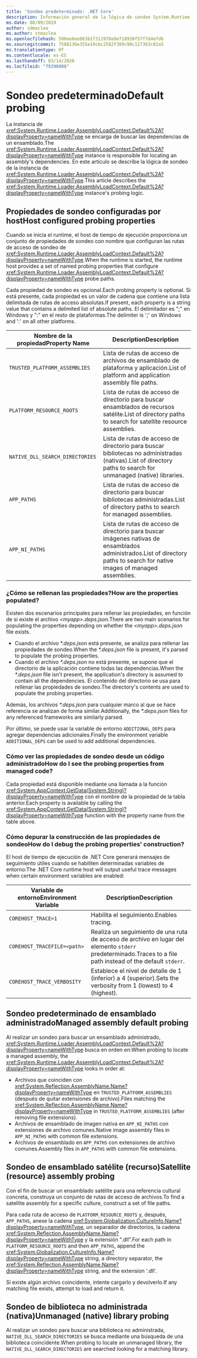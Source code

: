 ```yaml
---
title: 'Sondeo predeterminado: .NET Core'
description: Información general de la lógica de sondeo System.Runtime.Loader.AssemblyLoadContext.Default de .NET Core para buscar dependencias.
ms.date: 08/09/2019
author: sdmaclea
ms.author: stmaclea
ms.openlocfilehash: 500ee6ee863b1f311970a9e718936f57f7d4efd6
ms.sourcegitcommit: 7588136e355e10cbc2582f389c90c127363c02a5
ms.translationtype: HT
ms.contentlocale: es-ES
ms.lasthandoff: 03/14/2020
ms.locfileid: "79398008"
---
```

# <a name="default-probing"></a><span data-ttu-id="9c027-103">Sondeo predeterminado</span><span class="sxs-lookup"><span data-stu-id="9c027-103">Default probing</span></span>

<span data-ttu-id="9c027-104">La instancia de <xref:System.Runtime.Loader.AssemblyLoadContext.Default%2A?displayProperty=nameWithType> se encarga de buscar las dependencias de un ensamblado.</span><span class="sxs-lookup"><span data-stu-id="9c027-104">The <xref:System.Runtime.Loader.AssemblyLoadContext.Default%2A?displayProperty=nameWithType> instance is responsible for locating an assembly's dependencies.</span></span> <span data-ttu-id="9c027-105">En este artículo se describe la lógica de sondeo de la instancia de <xref:System.Runtime.Loader.AssemblyLoadContext.Default%2A?displayProperty=nameWithType>.</span><span class="sxs-lookup"><span data-stu-id="9c027-105">This article describes the <xref:System.Runtime.Loader.AssemblyLoadContext.Default%2A?displayProperty=nameWithType> instance's probing logic.</span></span>

## <a name="host-configured-probing-properties"></a><span data-ttu-id="9c027-106">Propiedades de sondeo configuradas por host</span><span class="sxs-lookup"><span data-stu-id="9c027-106">Host configured probing properties</span></span>

<span data-ttu-id="9c027-107">Cuando se inicia el runtime, el host de tiempo de ejecución proporciona un conjunto de propiedades de sondeo con nombre que configuran las rutas de acceso de sondeo de <xref:System.Runtime.Loader.AssemblyLoadContext.Default%2A?displayProperty=nameWithType>.</span><span class="sxs-lookup"><span data-stu-id="9c027-107">When the runtime is started, the runtime host provides a set of named probing properties that configure <xref:System.Runtime.Loader.AssemblyLoadContext.Default%2A?displayProperty=nameWithType> probe paths.</span></span>

<span data-ttu-id="9c027-108">Cada propiedad de sondeo es opcional.</span><span class="sxs-lookup"><span data-stu-id="9c027-108">Each probing property is optional.</span></span> <span data-ttu-id="9c027-109">Si está presente, cada propiedad es un valor de cadena que contiene una lista delimitada de rutas de acceso absolutas.</span><span class="sxs-lookup"><span data-stu-id="9c027-109">If present, each property is a string value that contains a delimited list of absolute paths.</span></span> <span data-ttu-id="9c027-110">El delimitador es ";" en Windows y ":" en el resto de plataformas.</span><span class="sxs-lookup"><span data-stu-id="9c027-110">The delimiter is ';' on Windows and ':' on all other platforms.</span></span>

|<span data-ttu-id="9c027-111">Nombre de la propiedad</span><span class="sxs-lookup"><span data-stu-id="9c027-111">Property Name</span></span>                 |<span data-ttu-id="9c027-112">Description</span><span class="sxs-lookup"><span data-stu-id="9c027-112">Description</span></span>  |
|------------------------------|---------|
|`TRUSTED_PLATFORM_ASSEMBLIES`   | <span data-ttu-id="9c027-113">Lista de rutas de acceso de archivos de ensamblado de plataforma y aplicación.</span><span class="sxs-lookup"><span data-stu-id="9c027-113">List of platform and application assembly file paths.</span></span> |
|`PLATFORM_RESOURCE_ROOTS`       | <span data-ttu-id="9c027-114">Lista de rutas de acceso de directorio para buscar ensamblados de recursos satélite.</span><span class="sxs-lookup"><span data-stu-id="9c027-114">List of directory paths to search for satellite resource assemblies.</span></span> |
|`NATIVE_DLL_SEARCH_DIRECTORIES` | <span data-ttu-id="9c027-115">Lista de rutas de acceso de directorio para buscar bibliotecas no administradas (nativas).</span><span class="sxs-lookup"><span data-stu-id="9c027-115">List of directory paths to search for unmanaged (native) libraries.</span></span>        |
|`APP_PATHS`                     | <span data-ttu-id="9c027-116">Lista de rutas de acceso de directorio para buscar bibliotecas administradas.</span><span class="sxs-lookup"><span data-stu-id="9c027-116">List of directory paths to search for managed assemblies.</span></span> |
|`APP_NI_PATHS`                  | <span data-ttu-id="9c027-117">Lista de rutas de acceso de directorio para buscar imágenes nativas de ensamblados administrados.</span><span class="sxs-lookup"><span data-stu-id="9c027-117">List of directory paths to search for native images of managed assemblies.</span></span> |

### <a name="how-are-the-properties-populated"></a><span data-ttu-id="9c027-118">¿Cómo se rellenan las propiedades?</span><span class="sxs-lookup"><span data-stu-id="9c027-118">How are the properties populated?</span></span>

<span data-ttu-id="9c027-119">Existen dos escenarios principales para rellenar las propiedades, en función de si existe el archivo *\<myapp>.deps.json*.</span><span class="sxs-lookup"><span data-stu-id="9c027-119">There are two main scenarios for populating the properties depending on whether the *\<myapp>.deps.json* file exists.</span></span>

- <span data-ttu-id="9c027-120">Cuando el archivo *\*.deps.json* está presente, se analiza para rellenar las propiedades de sondeo.</span><span class="sxs-lookup"><span data-stu-id="9c027-120">When the *\*.deps.json* file is present, it's parsed to populate the probing properties.</span></span>
- <span data-ttu-id="9c027-121">Cuando el archivo *\*.deps.json* no está presente, se supone que el directorio de la aplicación contiene todas las dependencias.</span><span class="sxs-lookup"><span data-stu-id="9c027-121">When the *\*.deps.json* file isn't present, the application's directory is assumed to contain all the dependencies.</span></span> <span data-ttu-id="9c027-122">El contenido del directorio se usa para rellenar las propiedades de sondeo.</span><span class="sxs-lookup"><span data-stu-id="9c027-122">The directory's contents are used to populate the probing properties.</span></span>

<span data-ttu-id="9c027-123">Además, los archivos *\*.deps.json* para cualquier marco al que se hace referencia se analizan de forma similar.</span><span class="sxs-lookup"><span data-stu-id="9c027-123">Additionally, the *\*.deps.json* files for any referenced frameworks are similarly parsed.</span></span>

<span data-ttu-id="9c027-124">Por último, se puede usar la variable de entorno `ADDITIONAL_DEPS` para agregar dependencias adicionales.</span><span class="sxs-lookup"><span data-stu-id="9c027-124">Finally the environment variable `ADDITIONAL_DEPS` can be used to add additional dependencies.</span></span>

### <a name="how-do-i-see-the-probing-properties-from-managed-code"></a><span data-ttu-id="9c027-125">Cómo ver las propiedades de sondeo desde un código administrado</span><span class="sxs-lookup"><span data-stu-id="9c027-125">How do I see the probing properties from managed code?</span></span>

<span data-ttu-id="9c027-126">Cada propiedad está disponible mediante una llamada a la función <xref:System.AppContext.GetData(System.String)?displayProperty=nameWithType> con el nombre de la propiedad de la tabla anterior.</span><span class="sxs-lookup"><span data-stu-id="9c027-126">Each property is available by calling the <xref:System.AppContext.GetData(System.String)?displayProperty=nameWithType> function with the property name from the table above.</span></span>

### <a name="how-do-i-debug-the-probing-properties-construction"></a><span data-ttu-id="9c027-127">Cómo depurar la construcción de las propiedades de sondeo</span><span class="sxs-lookup"><span data-stu-id="9c027-127">How do I debug the probing properties' construction?</span></span>

<span data-ttu-id="9c027-128">El host de tiempo de ejecución de .NET Core generará mensajes de seguimiento útiles cuando se habiliten determinadas variables de entorno:</span><span class="sxs-lookup"><span data-stu-id="9c027-128">The .NET Core runtime host will output useful trace messages when certain environment variables are enabled:</span></span>

|<span data-ttu-id="9c027-129">Variable de entorno</span><span class="sxs-lookup"><span data-stu-id="9c027-129">Environment Variable</span></span>        |<span data-ttu-id="9c027-130">Description</span><span class="sxs-lookup"><span data-stu-id="9c027-130">Description</span></span>  |
|----------------------------|---------|
|`COREHOST_TRACE=1`          |<span data-ttu-id="9c027-131">Habilita el seguimiento.</span><span class="sxs-lookup"><span data-stu-id="9c027-131">Enables tracing.</span></span>|
|`COREHOST_TRACEFILE=<path>` |<span data-ttu-id="9c027-132">Realiza un seguimiento de una ruta de acceso de archivo en lugar del elemento `stderr` predeterminado.</span><span class="sxs-lookup"><span data-stu-id="9c027-132">Traces to a file path instead of the default `stderr`.</span></span>|
|`COREHOST_TRACE_VERBOSITY`  |<span data-ttu-id="9c027-133">Establece el nivel de detalle de 1 (inferior) a 4 (superior).</span><span class="sxs-lookup"><span data-stu-id="9c027-133">Sets the verbosity from 1 (lowest) to 4 (highest).</span></span>|

## <a name="managed-assembly-default-probing"></a><span data-ttu-id="9c027-134">Sondeo predeterminado de ensamblado administrado</span><span class="sxs-lookup"><span data-stu-id="9c027-134">Managed assembly default probing</span></span>

<span data-ttu-id="9c027-135">Al realizar un sondeo para buscar un ensamblado administrado, <xref:System.Runtime.Loader.AssemblyLoadContext.Default%2A?displayProperty=nameWithType> busca en orden en:</span><span class="sxs-lookup"><span data-stu-id="9c027-135">When probing to locate a managed assembly, the <xref:System.Runtime.Loader.AssemblyLoadContext.Default%2A?displayProperty=nameWithType> looks in order at:</span></span>

- <span data-ttu-id="9c027-136">Archivos que coinciden con <xref:System.Reflection.AssemblyName.Name?displayProperty=nameWithType> en `TRUSTED_PLATFORM_ASSEMBLIES` (después de quitar extensiones de archivo).</span><span class="sxs-lookup"><span data-stu-id="9c027-136">Files matching the <xref:System.Reflection.AssemblyName.Name?displayProperty=nameWithType> in `TRUSTED_PLATFORM_ASSEMBLIES` (after removing file extensions).</span></span>
- <span data-ttu-id="9c027-137">Archivos de ensamblado de imagen nativa en `APP_NI_PATHS` con extensiones de archivo comunes.</span><span class="sxs-lookup"><span data-stu-id="9c027-137">Native image assembly files in `APP_NI_PATHS` with common file extensions.</span></span>
- <span data-ttu-id="9c027-138">Archivos de ensamblado en `APP_PATHS` con extensiones de archivo comunes.</span><span class="sxs-lookup"><span data-stu-id="9c027-138">Assembly files in `APP_PATHS` with common file extensions.</span></span>

## <a name="satellite-resource-assembly-probing"></a><span data-ttu-id="9c027-139">Sondeo de ensamblado satélite (recurso)</span><span class="sxs-lookup"><span data-stu-id="9c027-139">Satellite (resource) assembly probing</span></span>

<span data-ttu-id="9c027-140">Con el fin de buscar un ensamblado satélite para una referencia cultural concreta, construya un conjunto de rutas de acceso de archivos.</span><span class="sxs-lookup"><span data-stu-id="9c027-140">To find a satellite assembly for a specific culture, construct a set of file paths.</span></span>

<span data-ttu-id="9c027-141">Para cada ruta de acceso de `PLATFORM_RESOURCE_ROOTS` y, después, `APP_PATHS`, anexe la cadena <xref:System.Globalization.CultureInfo.Name?displayProperty=nameWithType>, un separador de directorios, la cadena <xref:System.Reflection.AssemblyName.Name?displayProperty=nameWithType> y la extensión ".dll".</span><span class="sxs-lookup"><span data-stu-id="9c027-141">For each path in `PLATFORM_RESOURCE_ROOTS` and then `APP_PATHS`, append the <xref:System.Globalization.CultureInfo.Name?displayProperty=nameWithType> string, a directory separator, the <xref:System.Reflection.AssemblyName.Name?displayProperty=nameWithType> string, and the extension '.dll'.</span></span>

<span data-ttu-id="9c027-142">Si existe algún archivo coincidente, intente cargarlo y devolverlo.</span><span class="sxs-lookup"><span data-stu-id="9c027-142">If any matching file exists, attempt to load and return it.</span></span>

## <a name="unmanaged-native-library-probing"></a><span data-ttu-id="9c027-143">Sondeo de biblioteca no administrada (nativa)</span><span class="sxs-lookup"><span data-stu-id="9c027-143">Unmanaged (native) library probing</span></span>

<span data-ttu-id="9c027-144">Al realizar un sondeo para buscar una biblioteca no administrada, `NATIVE_DLL_SEARCH_DIRECTORIES` se busca mediante una búsqueda de una biblioteca coincidente.</span><span class="sxs-lookup"><span data-stu-id="9c027-144">When probing to locate an unmanaged library, the `NATIVE_DLL_SEARCH_DIRECTORIES` are searched looking for a matching library.</span></span>
